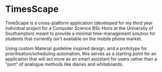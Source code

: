 # TimesScape

TimeScape is a cross-platform application (developed for my third year individual project for a Computer Science BSc Hons at the University of Southampton) meant to provide a minimal time-management solution for students that currently isn't available on the mobile phone market.

Using custom Material guideline inspired design, and a prototype for prioritisation/scheduling automation, this serves as a starting point for an application that will act more as an smart assistant for users rather than a "port" of analogue methods like diaries and whiteboards.
